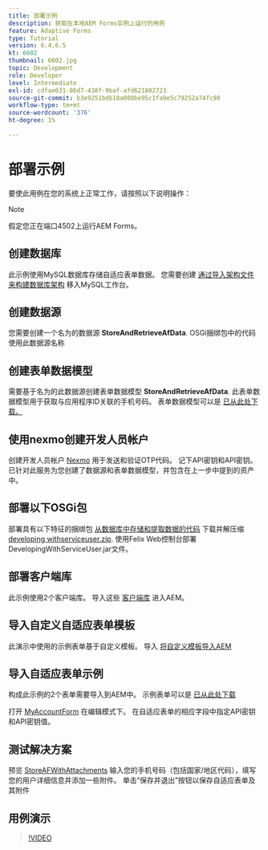 ```yaml
---
title: 部署示例
description: 获取在本地AEM Forms实例上运行的用例
feature: Adaptive Forms
type: Tutorial
version: 6.4,6.5
kt: 6602
thumbnail: 6602.jpg
topic: Development
role: Developer
level: Intermediate
exl-id: cdfae631-86d7-438f-9baf-afd621802723
source-git-commit: b3e9251bdb18a008be95c1fa9e5c79252a74fc98
workflow-type: tm+mt
source-wordcount: '376'
ht-degree: 1%

---
```


# 部署示例

要使此用例在您的系统上正常工作，请按照以下说明操作：

>[!NOTE]
>假定您正在端口4502上运行AEM Forms。


## 创建数据库

此示例使用MySQL数据库存储自适应表单数据。 您需要创建 [通过导入架构文件来构建数据库架构](assets/data-base-schema.sql) 移入MySQL工作台。

## 创建数据源

您需要创建一个名为的数据源 **StoreAndRetrieveAfData**. OSGi捆绑包中的代码使用此数据源名称

## 创建表单数据模型

需要基于名为的此数据源创建表单数据模型 **StoreAndRetrieveAfData**. 此表单数据模型用于获取与应用程序ID关联的手机号码。 表单数据模型可以是 [已从此处下载。](assets/2-Factor-Authentication-DataSource-and-FDM.zip)

## 使用nexmo创建开发人员帐户

创建开发人员帐户 [Nexmo](https://dashboard.nexmo.com/) 用于发送和验证OTP代码。 记下API密钥和API密钥。 已针对此服务为您创建了数据源和表单数据模型，并包含在上一步中提到的资产中。

## 部署以下OSGi包

部署具有以下特征的捆绑包 [从数据库中存储和提取数据的代码](assets/FetchPartiallyCompletedForm.PartiallyCompletedForm.core-1.0-SNAPSHOT.jar)
下载并解压缩 [developing withserviceuser.zip](https://experienceleague.adobe.com/docs/experience-manager-learn/assets/developingwithserviceuser.zip).
使用Felix Web控制台部署DevelopingWithServiceUser.jar文件。

## 部署客户端库

此示例使用2个客户端库。 导入这些 [客户端库](assets/client-libraries.zip) 进入AEM。

## 导入自定义自适应表单模板

此演示中使用的示例表单基于自定义模板。 导入 [将自定义模板导入AEM](assets/custom-template-with-page-component.zip)

## 导入自适应表单示例

构成此示例的2个表单需要导入到AEM中。 示例表单可以是 [已从此处下载](assets/sample-forms.zip)

打开 [MyAccountForm](http://localhost:4502/editor.html/content/forms/af/myaccountform.html) 在编辑模式下。 在自适应表单的相应字段中指定API密钥和API密钥值。

## 测试解决方案

预览 [StoreAFWithAttachments](http://localhost:4502/content/dam/formsanddocuments/storeafwithattachments/jcr:content?wcmmode=disabled)
输入您的手机号码（包括国家/地区代码），填写您的用户详细信息并添加一些附件。 单击“保存并退出”按钮以保存自适应表单及其附件


## 用例演示

>[!VIDEO](https://video.tv.adobe.com/v/327122?quality=12&learn=on)
